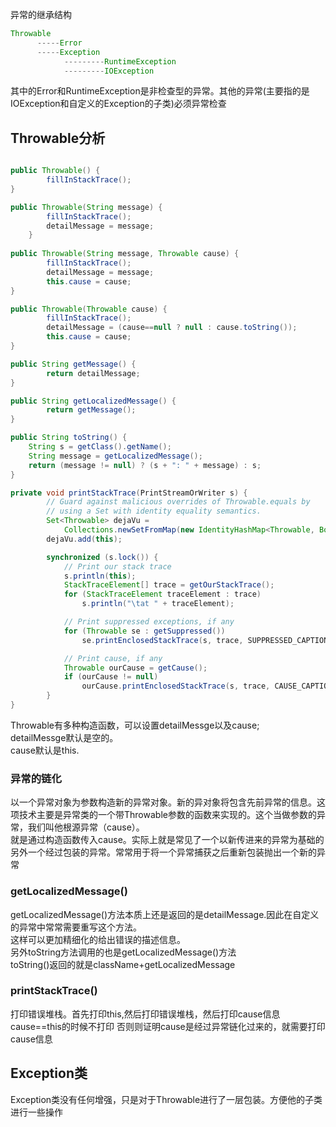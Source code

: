 异常的继承结构
```java
Throwable
      -----Error
      -----Exception
            ---------RuntimeException
            ---------IOException
```

其中的Error和RuntimeException是非检查型的异常。其他的异常(主要指的是IOException和自定义的Exception的子类)必须异常检查

## Throwable分析
```java

public Throwable() {
        fillInStackTrace();
}

public Throwable(String message) {
        fillInStackTrace();
        detailMessage = message;
    }
    
public Throwable(String message, Throwable cause) {
        fillInStackTrace();
        detailMessage = message;
        this.cause = cause;
}

public Throwable(Throwable cause) {
        fillInStackTrace();
        detailMessage = (cause==null ? null : cause.toString());
        this.cause = cause;
}

public String getMessage() {
        return detailMessage;
}

public String getLocalizedMessage() {
        return getMessage();
}

public String toString() {
    String s = getClass().getName();
    String message = getLocalizedMessage();
    return (message != null) ? (s + ": " + message) : s;
}

private void printStackTrace(PrintStreamOrWriter s) {
        // Guard against malicious overrides of Throwable.equals by
        // using a Set with identity equality semantics.
        Set<Throwable> dejaVu =
            Collections.newSetFromMap(new IdentityHashMap<Throwable, Boolean>());
        dejaVu.add(this);

        synchronized (s.lock()) {
            // Print our stack trace
            s.println(this);
            StackTraceElement[] trace = getOurStackTrace();
            for (StackTraceElement traceElement : trace)
                s.println("\tat " + traceElement);

            // Print suppressed exceptions, if any
            for (Throwable se : getSuppressed())
                se.printEnclosedStackTrace(s, trace, SUPPRESSED_CAPTION, "\t", dejaVu);

            // Print cause, if any
            Throwable ourCause = getCause();
            if (ourCause != null)
                ourCause.printEnclosedStackTrace(s, trace, CAUSE_CAPTION, "", dejaVu);
        }
}    
```

Throwable有多种构造函数，可以设置detailMessge以及cause;  
detailMessge默认是空的。  
cause默认是this.

### 异常的链化
以一个异常对象为参数构造新的异常对象。新的异对象将包含先前异常的信息。这项技术主要是异常类的一个带Throwable参数的函数来实现的。这个当做参数的异常，我们叫他根源异常（cause）。   
就是通过构造函数传入cause。实际上就是常见了一个以新传进来的异常为基础的另外一个经过包装的异常。常常用于将一个异常捕获之后重新包装抛出一个新的异常

### getLocalizedMessage()
getLocalizedMessage()方法本质上还是返回的是detailMessage.因此在自定义的异常中常常需要重写这个方法。    
这样可以更加精细化的给出错误的描述信息。  
另外toString方法调用的也是getLocalizedMessage()方法  
toString()返回的就是className+getLocalizedMessage

### printStackTrace()
打印错误堆栈。首先打印this,然后打印错误堆栈，然后打印cause信息  
cause==this的时候不打印 
否则则证明cause是经过异常链化过来的，就需要打印cause信息

## Exception类
Exception类没有任何增强，只是对于Throwable进行了一层包装。方便他的子类进行一些操作